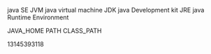 java SE
JVM java virtual machine
JDK java Development kit
JRE java Runtime Environment

JAVA_HOME
PATH
CLASS_PATH

13145393118
